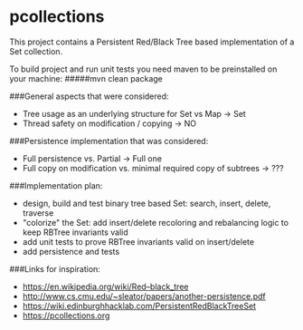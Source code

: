 # pcollections

This project contains a Persistent Red/Black Tree based implementation of a Set collection. 

To build project and run unit tests you need maven to be preinstalled on your machine:
#####mvn clean package

###General aspects that were considered:
  - Tree usage as an underlying structure for Set vs Map -> Set
  - Thread safety on modification / copying -> NO

###Persistence implementation that was considered:
  - Full persistence vs. Partial -> Full one
  - Full copy on modification vs. minimal required copy of subtrees -> ???
  
###Implementation plan:
  - design, build and test binary tree based Set: search, insert, delete, traverse
  - "colorize" the Set: add insert/delete recoloring and rebalancing logic to keep RBTree invariants valid
  - add unit tests to prove RBTree invariants valid on insert/delete  
  - add persistence and tests   
      
###Links for inspiration:
  - https://en.wikipedia.org/wiki/Red–black_tree
  - http://www.cs.cmu.edu/~sleator/papers/another-persistence.pdf
  - https://wiki.edinburghhacklab.com/PersistentRedBlackTreeSet
  - https://pcollections.org
 
 

